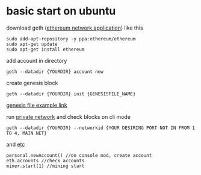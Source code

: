 # basic start on ubuntu

download geth ([ethereum network application](https://geth.ethereum.org/docs/install-and-build/installing-geth#install-on-ubuntu-via-ppas))
like this
```
sudo add-apt-repository -y ppa:ethereum/ethereum
sudo apt-get update
sudo apt-get install ethereum
```

add account in directory

```
geth --datadir {YOURDIR} account new
```

create genesis block
```
geth --datadir {YOURDIR} init {GENESISFILE_NAME}
```
[genesis file example link](https://github.com/jasuil/blockChain-example/blob/master/day001/docker/genesis.json)

run [private network](https://geth.ethereum.org/docs/interface/private-network) and check blocks on cli mode
```
geth --datadir {YOURDIR} --networkid {YOUR DESIRING PORT NOT IN FROM 1 TO 4, MAIN NET}
```

and [etc](https://geth.ethereum.org/docs/interface/mining)
```
personal.newAccount() //on console mod, create account
eth.accounts //check accounts
miner.start(1) //mining start
```
